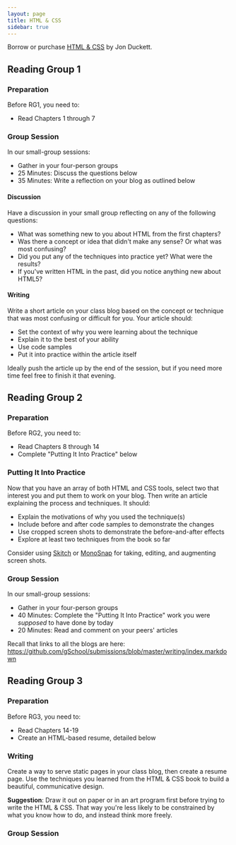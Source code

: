 ```yaml
---
layout: page
title: HTML & CSS
sidebar: true
---
```


Borrow or purchase [HTML & CSS](http://htmlandcssbook.com/) by Jon Duckett. 

## Reading Group 1

### Preparation

Before RG1, you need to:

* Read Chapters 1 through 7

### Group Session

In our small-group sessions:

* Gather in your four-person groups
* 25 Minutes: Discuss the questions below
* 35 Minutes: Write a reflection on your blog as outlined below

#### Discussion

Have a discussion in your small group reflecting on any of the following questions:

* What was something new to you about HTML from the first chapters?
* Was there a concept or idea that didn't make any sense? Or what was most confusing?
* Did you put any of the techniques into practice yet? What were the results?
* If you've written HTML in the past, did you notice anything new about HTML5?

#### Writing

Write a short article on your class blog based on the concept or technique that was most confusing or difficult for you. Your article should:

* Set the context of why you were learning about the technique
* Explain it to the best of your ability
* Use code samples
* Put it into practice within the article itself

Ideally push the article up by the end of the session, but if you need more time feel free to finish it that evening.

## Reading Group 2

### Preparation

Before RG2, you need to:

* Read Chapters 8 through 14
* Complete "Putting It Into Practice" below

### Putting It Into Practice

Now that you have an array of both HTML and CSS tools, select two that interest you and put them to work on your blog. Then write an article explaining the process and techniques. It should:

* Explain the motivations of why you used the technique(s)
* Include before and after code samples to demonstrate the changes
* Use cropped screen shots to demonstrate the before-and-after effects
* Explore at least two techniques from the book so far

Consider using [Skitch](http://evernote.com/skitch/) or [MonoSnap](http://monosnap.com/welcome) for taking, editing, and augmenting screen shots.

### Group Session

In our small-group sessions:

* Gather in your four-person groups
* 40 Minutes: Complete the "Putting It Into Practice" work you were _supposed_ to have done by today
* 20 Minutes: Read and comment on your peers' articles

Recall that links to all the blogs are here: https://github.com/gSchool/submissions/blob/master/writing/index.markdown

## Reading Group 3

### Preparation

Before RG3, you need to:

* Read Chapters 14-19
* Create an HTML-based resume, detailed below

### Writing

Create a way to serve static pages in your class blog, then create a resume page. Use the techniques you learned from the HTML & CSS book to build a beautiful, communicative design.

**Suggestion**: Draw it out on paper or in an art program first before trying to write the HTML & CSS. That way you're less likely to be constrained by what you know how to do, and instead think more freely.

### Group Session
